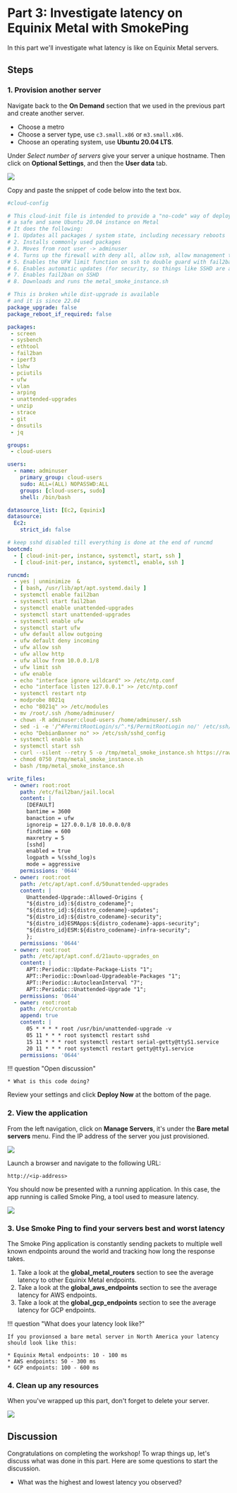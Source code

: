 # Part 3: Investigate latency on Equinix Metal with SmokePing

In this part we'll investigate what latency is like on Equinix Metal servers.

## Steps

### 1. Provision another server

Navigate back to the **On Demand** section that we used in the previous part and create another server.

* Choose a metro
* Choose a server type, use  `c3.small.x86` or `m3.small.x86`.
* Choose an operating system, use **Ubuntu 20.04 LTS**.

Under *Select number of servers* give your server a unique hostname. Then click on **Optional Settings**, and then the **User data** tab.

![](images/part3/1-cloud-config.png)

Copy and paste the snippet of code below into the text box.

```yaml
#cloud-config

# This cloud-init file is intended to provide a "no-code" way of deploying
# a safe and sane Ubuntu 20.04 instance on Metal
# It does the following:
# 1. Updates all packages / system state, including necessary reboots
# 2. Installs commonly used packages
# 3. Moves from root user -> adminuser
# 4. Turns up the firewall with deny all, allow ssh, allow management traffic (10.x.x.x) network)
# 5. Enables the UFW limit function on ssh to double guard with fail2ban
# 6. Enables automatic updates (for security, so things like SSHD are automatically updated)
# 7. Enables fail2ban on SSHD
# 8. Downloads and runs the metal_smoke_instance.sh

# This is broken while dist-upgrade is available
# and it is since 22.04
package_upgrade: false
package_reboot_if_required: false

packages:
 - screen
 - sysbench
 - ethtool
 - fail2ban
 - iperf3
 - lshw
 - pciutils
 - ufw
 - vlan
 - arping
 - unattended-upgrades
 - unzip
 - strace
 - git
 - dnsutils
 - jq

groups:
 - cloud-users

users:
  - name: adminuser
    primary_group: cloud-users
    sudo: ALL=(ALL) NOPASSWD:ALL
    groups: [cloud-users, sudo]
    shell: /bin/bash

datasource_list: [Ec2, Equinix]
datasource:
  Ec2:
    strict_id: false

# keep sshd disabled till everything is done at the end of runcmd
bootcmd:
  - [ cloud-init-per, instance, systemctl, start, ssh ]
  - [ cloud-init-per, instance, systemctl, enable, ssh ]

runcmd:
  - yes | unminimize  &
  - [ bash, /usr/lib/apt/apt.systemd.daily ]
  - systemctl enable fail2ban
  - systemctl start fail2ban
  - systemctl enable unattended-upgrades
  - systemctl start unattended-upgrades
  - systemctl enable ufw
  - systemctl start ufw  
  - ufw default allow outgoing
  - ufw default deny incoming
  - ufw allow ssh
  - ufw allow http
  - ufw allow from 10.0.0.1/8
  - ufw limit ssh
  - ufw enable
  - echo "interface ignore wildcard" >> /etc/ntp.conf
  - echo "interface listen 127.0.0.1" >> /etc/ntp.conf
  - systemctl restart ntp
  - modprobe 8021q
  - echo "8021q" >> /etc/modules
  - mv /root/.ssh /home/adminuser/
  - chown -R adminuser:cloud-users /home/adminuser/.ssh
  - sed -i -e '/^#PermitRootLogin/s/^.*$/PermitRootLogin no/' /etc/ssh/sshd_config
  - echo "DebianBanner no" >> /etc/ssh/sshd_config
  - systemctl enable ssh
  - systemctl start ssh
  - curl --silent --retry 5 -o /tmp/metal_smoke_instance.sh https://raw.githubusercontent.com/dlotterman/metal_code_snippets/main/smokeping/metal_smoke_instance.sh
  - chmod 0750 /tmp/metal_smoke_instance.sh
  - bash /tmp/metal_smoke_instance.sh

write_files:
  - owner: root:root
    path: /etc/fail2ban/jail.local
    content: |
      [DEFAULT]
      bantime = 3600
      banaction = ufw
      ignoreip = 127.0.0.1/8 10.0.0.0/8
      findtime = 600
      maxretry = 5
      [sshd]
      enabled = true
      logpath = %(sshd_log)s
      mode = aggressive
    permissions: '0644'
  - owner: root:root
    path: /etc/apt/apt.conf.d/50unattended-upgrades
    content: |
      Unattended-Upgrade::Allowed-Origins {
      "${distro_id}:${distro_codename}";
      "${distro_id}:${distro_codename}-updates";
      "${distro_id}:${distro_codename}-security";
      "${distro_id}ESMApps:${distro_codename}-apps-security";
      "${distro_id}ESM:${distro_codename}-infra-security";
      };
    permissions: '0644'
  - owner: root:root
    path: /etc/apt/apt.conf.d/21auto-upgrades_on
    content: |
      APT::Periodic::Update-Package-Lists "1";
      APT::Periodic::Download-Upgradeable-Packages "1";
      APT::Periodic::AutocleanInterval "7";
      APT::Periodic::Unattended-Upgrade "1";
    permissions: '0644'
  - owner: root:root
    path: /etc/crontab
    append: true
    content: |
      05 * * * * root /usr/bin/unattended-upgrade -v
      05 11 * * * root systemctl restart sshd
      15 11 * * * root systemctl restart serial-getty@ttyS1.service
      20 11 * * * root systemctl restart getty@tty1.service
    permissions: '0644'
```

!!! question "Open discussion"

    * What is this code doing?

Review your settings and click **Deploy Now** at the bottom of the page.

### 2. View the application

From the left navigation, click on **Manage Servers**, it's under the **Bare metal servers** menu. Find the IP address of the server you just provisioned.

![](images/part2/7-manage-servers.png)

Launch a browser and navigate to the following URL:

```
http://<ip-address>
```

You should now be presented with a running application. In this case, the app running is called Smoke Ping, a tool used to measure latency.

![](images/part3/3-smoke-ping.png)

### 3. Use Smoke Ping to find your servers best and worst latency

The Smoke Ping application is constantly sending packets to multiple well known endpoints around the world and tracking how long the response takes.

1. Take a look at the **global_metal_routers** section to see the average latency to other Equinix Metal endpoints. 
1. Take a look at the **global_aws_endpoints** section to see the average latency for AWS endpoints.
1. Take a look at the **global_gcp_endpoints** section to see the average latency for GCP endpoints.

!!! question "What does your latency look like?"

    If you provionsed a bare metal server in North America your latency should look like this:

    * Equinix Metal endpoints: 10 - 100 ms
    * AWS endpoints: 50 - 300 ms
    * GCP endpoints: 100 - 600 ms

### 4. Clean up any resources

When you've wrapped up this part, don't forget to delete your server.

![](images/part2/11-delete.png)

## Discussion

Congratulations on completing the workshop! To wrap things up, let's discuss what was done in this part. Here are some questions to start the discussion.

* What was the highest and lowest latency you observed?
